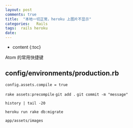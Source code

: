 ```yaml
---
layout: post
comments: true
title:  "本地一切正常，heroku 上图片不显示"
categories:   Rails
tags:  rails heroku
date:
---
```


* content
{:toc}

Atom 的常用快捷键



## config/environments/production.rb

`config.assets.compile = true`

`rake assets:precompile`
`git add .`
`git commit -m "message"`


`history | tail -20`

`heroku run rake db:migrate`

`app/assets/images`
